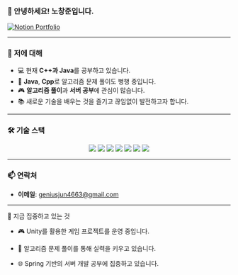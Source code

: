 ### 👋 안녕하세요! 노창준입니다.


[![Notion Portfolio](https://img.shields.io/badge/My%20Notion%20Portfolio-%23000000?style=for-the-badge&logo=notion&logoColor=white)](https://www.notion.so/Hi-I-m-ChangJun-Rho-196f3b5f600880bb8715f312a0b28261?pvs=4)



---

### 🚀 저에 대해
- 💻 현재 **C++과 Java**를 공부하고 있습니다.
- 🌱 **Java**, **Cpp**로 알고리즘 문제 풀이도 병행 중입니다.
- 🎮 **알고리즘 풀이**과 **서버 공부**에 관심이 많습니다.
- 📚 새로운 기술을 배우는 것을 즐기고 끊임없이 발전하고자 합니다.

---

### 🛠 기술 스택
<p align="center">
  <img src="https://img.shields.io/badge/Java-007396?style=flat-square&logo=Java&logoColor=white"/>
  <img src="https://img.shields.io/badge/Spring-6DB33F?style=flat-square&logo=Spring&logoColor=white"/>
  <img src="https://img.shields.io/badge/Spring%20Boot-6DB33F?style=flat-square&logo=Spring%20Boot&logoColor=white"/>

  
  <img src="https://img.shields.io/badge/C-A8B9CC?style=flat-square&logo=C&logoColor=white"/>
  <img src="https://img.shields.io/badge/C++-00599C?style=flat-square&logo=C%2B%2B&logoColor=white"/>
  <img src="https://img.shields.io/badge/C%23-239120?style=flat-square&logo=C%20Sharp&logoColor=white"/>
  <img src="https://img.shields.io/badge/Unity-000000?style=flat-square&logo=Unity&logoColor=white"/>
</p>


---

### 📫 연락처
- **이메일**: geniusjun4663@gmail.com

---

🌟 지금 집중하고 있는 것
- 🎮 Unity를 활용한 게임 프로젝트를 운영 중입니다.

- 🧩 알고리즘 문제 풀이를 통해 실력을 키우고 있습니다.

- 🌐 Spring 기반의 서버 개발 공부에 집중하고 있습니다.
